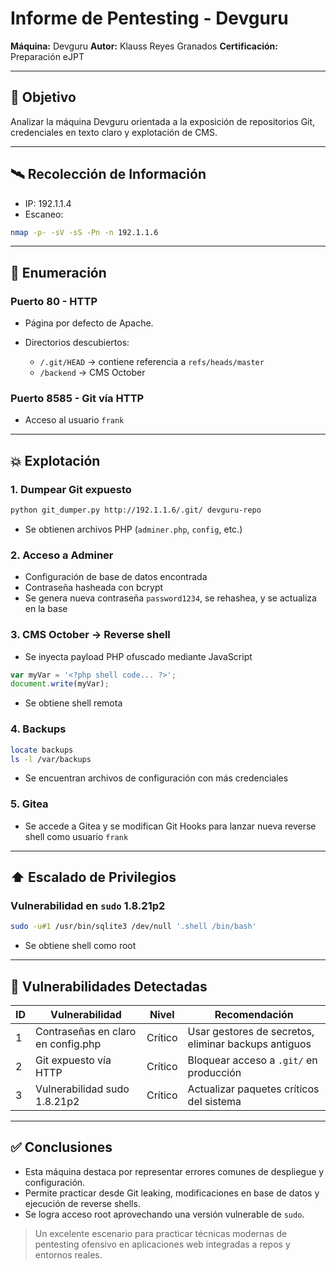 # Informe de Pentesting - Devguru

**Máquina:** Devguru
**Autor:** Klauss Reyes Granados
**Certificación:** Preparación eJPT

---

## 🎯 Objetivo

Analizar la máquina Devguru orientada a la exposición de repositorios Git, credenciales en texto claro y explotación de CMS.

---

## 🛰️ Recolección de Información

* IP: 192.1.1.4
* Escaneo:

```bash
nmap -p- -sV -sS -Pn -n 192.1.1.6
```

---

## 🔎 Enumeración

### Puerto 80 - HTTP

* Página por defecto de Apache.
* Directorios descubiertos:

  * `/.git/HEAD` → contiene referencia a `refs/heads/master`
  * `/backend` → CMS October

### Puerto 8585 - Git vía HTTP

* Acceso al usuario `frank`

---

## 💥 Explotación

### 1. Dumpear Git expuesto

```bash
python git_dumper.py http://192.1.1.6/.git/ devguru-repo
```

* Se obtienen archivos PHP (`adminer.php`, `config`, etc.)

### 2. Acceso a Adminer

* Configuración de base de datos encontrada
* Contraseña hasheada con bcrypt
* Se genera nueva contraseña `password1234`, se rehashea, y se actualiza en la base

### 3. CMS October → Reverse shell

* Se inyecta payload PHP ofuscado mediante JavaScript

```js
var myVar = '<?php shell code... ?>';
document.write(myVar);
```

* Se obtiene shell remota

### 4. Backups

```bash
locate backups
ls -l /var/backups
```

* Se encuentran archivos de configuración con más credenciales

### 5. Gitea

* Se accede a Gitea y se modifican Git Hooks para lanzar nueva reverse shell como usuario `frank`

---

## ⬆️ Escalado de Privilegios

### Vulnerabilidad en `sudo` 1.8.21p2

```bash
sudo -u#1 /usr/bin/sqlite3 /dev/null '.shell /bin/bash'
```

* Se obtiene shell como root

---

## 🚨 Vulnerabilidades Detectadas

| ID | Vulnerabilidad                     | Nivel   | Recomendación                                        |
| -- | ---------------------------------- | ------- | ---------------------------------------------------- |
| 1  | Contraseñas en claro en config.php | Crítico | Usar gestores de secretos, eliminar backups antiguos |
| 2  | Git expuesto vía HTTP              | Crítico | Bloquear acceso a `.git/` en producción              |
| 3  | Vulnerabilidad sudo 1.8.21p2       | Crítico | Actualizar paquetes críticos del sistema             |

---

## ✅ Conclusiones

* Esta máquina destaca por representar errores comunes de despliegue y configuración.
* Permite practicar desde Git leaking, modificaciones en base de datos y ejecución de reverse shells.
* Se logra acceso root aprovechando una versión vulnerable de `sudo`.

> Un excelente escenario para practicar técnicas modernas de pentesting ofensivo en aplicaciones web integradas a repos y entornos reales.
